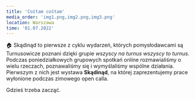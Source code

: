 ```yaml
---
title: 'Cośtam cośtam'
media_order: 'img1.png,img2.png,img3.png'
location: Warszawa
time: '01.07.2022'
---
```


🏠 Skądinąd to pierwsze z cyklu wydarzeń, których pomysłodawcami są Turnusowicze poznani dzięki grupie *wszyscy na turnus wszyscy to turnus*. Podczas poniedziałkowych grupowych spotkań online rozmawialiśmy o wielu rzeczach, poznawaliśmy się i wymyślaliśmy wspólne działania. Pierwszym z nich jest wystawa **Skądinąd**, na której zaprezentujemy prace wyłonione podczas zimowego open calla.

Gdzieś trzeba zacząć.
